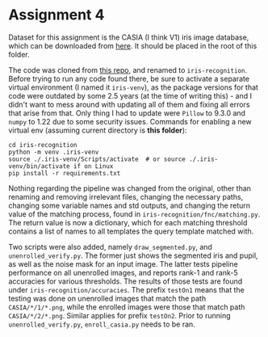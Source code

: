 # Assignment 4

Dataset for this assignment is the CASIA (I think V1) iris image database, which can be downloaded from [here](https://www.dropbox.com/s/uc1fokmab5av91h/CASIA.zip?dl=0). It should be placed in the root of this folder.

The code was cloned from [this repo](https://github.com/Th3nn3ss/python-iris-recognition), and renamed to `iris-recognition`. Before trying to run any code found there, be sure to activate a separate virtual environment (I named it `iris-venv`), as the package versions for that code were outdated by some 2.5 years (at the time of writing this) - and I didn't want to mess around with updating all of them and fixing all errors that arise from that. Only thing I had to update were `Pillow` to 9.3.0 and `numpy` to 1.22 due to some security issues. Commands for enabling a new virtual env (assuming current directory is **this folder**):

```
cd iris-recognition
python -m venv .iris-venv
source ./.iris-venv/Scripts/activate  # or source ./.iris-venv/bin/activate if on Linux
pip install -r requirements.txt
```

Nothing regarding the pipeline was changed from the original, other than renaming and removing irrelevant files, changing the necessary paths, changing some variable names and std outputs, and changing the return value of the matching process, found in `iris-recognition/fnc/matching.py`. The return value is now a dictionary, which for each matching threshold contains a list of names to all templates the query template matched with.

Two scripts were also added, namely `draw_segmented.py`, and `unenrolled_verify.py`. The former just shows the segmented iris and pupil, as well as the noise mask for an input image. The latter tests pipeline performance on all unenrolled images, and reports rank-1 and rank-5 accuracies for various thresholds. The results of those tests are found under `iris-recognition/accuracies`. The prefix `testOn1` means that the testing was done on unenrolled images that match the path `CASIA/*/1/*.png`, while the enrolled images were those that match path `CASIA/*/2/*.png`. Similar applies for prefix `testOn2`. Prior to running `unenrolled_verify.py`, `enroll_casia.py` needs to be ran.

